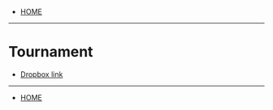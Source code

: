 - [HOME](https://avijr.com)

---

# Tournament
- [Dropbox link](https://www.dropbox.com/s/zwcg1cjyjnwq4h7/Tournament.app.zip?dl=0)

---

- [HOME](https://avijr.com)
